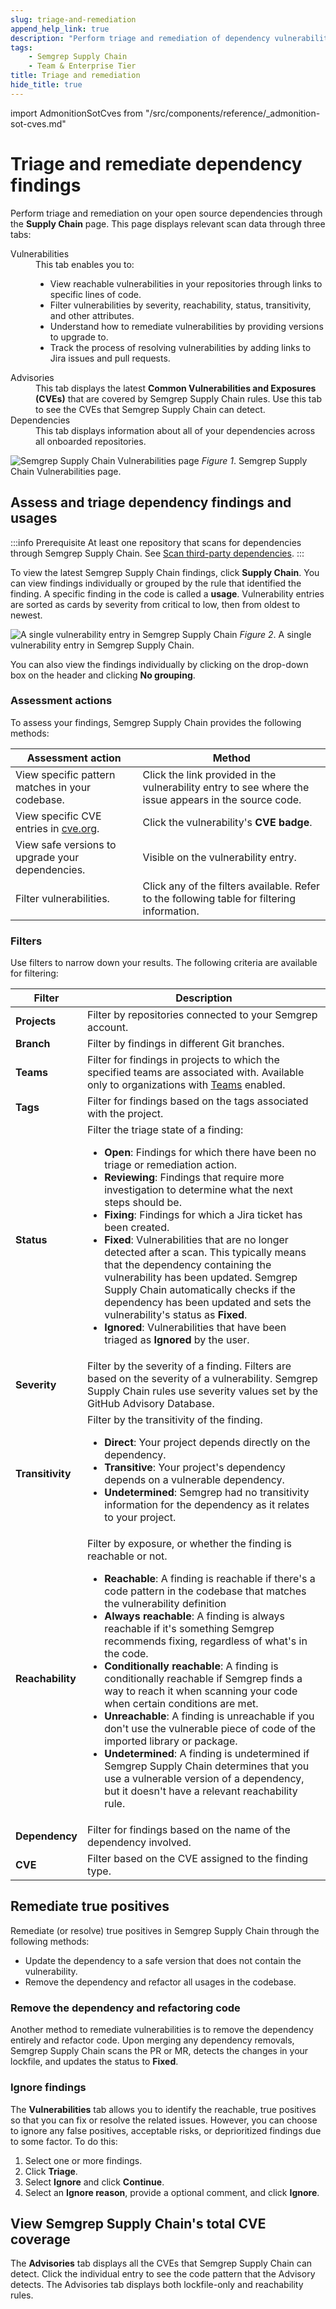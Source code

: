 ```yaml
---
slug: triage-and-remediation
append_help_link: true
description: "Perform triage and remediation of dependency vulnerabilities through Semgrep Supply Chain."
tags:
    - Semgrep Supply Chain
    - Team & Enterprise Tier
title: Triage and remediation
hide_title: true
---
```


import AdmonitionSotCves from "/src/components/reference/_admonition-sot-cves.md"

# Triage and remediate dependency findings

Perform triage and remediation on your open source dependencies through the **Supply Chain** page. This page displays relevant scan data through three tabs:

<dl>
  <dt>Vulnerabilities</dt>
  <dd>
    This tab enables you to:
    <ul>
      <li>View reachable vulnerabilities in your repositories through links to specific lines of code.</li>
      <li>Filter vulnerabilities by severity, reachability, status, transitivity, and other attributes.</li>
      <li>Understand how to remediate vulnerabilities by providing versions to upgrade to.</li>
      <li>Track the process of resolving vulnerabilities by adding links to Jira issues and pull requests.</li>
    </ul>
  </dd>
  <dt>Advisories</dt>
  <dd>This tab displays the latest <strong>Common Vulnerabilities and Exposures (CVEs)</strong> that are covered by Semgrep Supply Chain rules. Use this tab to see the CVEs that Semgrep Supply Chain can detect.</dd>
  <dt>Dependencies</dt>
  <dd>This tab displays information about all of your dependencies across all onboarded repositories.</dd>
</dl>

![Semgrep Supply Chain Vulnerabilities page](/img/sc-vulns.png)
_Figure 1_. Semgrep Supply Chain Vulnerabilities page.

## Assess and triage dependency findings and usages

:::info Prerequisite
At least one repository that scans for dependencies through Semgrep Supply Chain. See [Scan third-party dependencies](/semgrep-supply-chain/getting-started).
:::

To view the latest Semgrep Supply Chain findings, click **Supply Chain**. You can view findings individually or grouped by the rule that identified the finding. A specific finding in the code is called a **usage**. Vulnerability entries are sorted as cards by severity from critical to low, then from oldest to newest.

![A single vulnerability entry in Semgrep Supply Chain](/img/sc-vuln-entry.png)
_Figure 2_. A single vulnerability entry in Semgrep Supply Chain.

You can also view the findings individually by clicking on the drop-down box on the header and clicking **No grouping**.

### Assessment actions

To assess your findings, Semgrep Supply Chain provides the following methods:

<table>
  <thead>
    <tr>
      <th>Assessment action</th>
      <th>Method</th>
    </tr>
  </thead>
  <tbody>
    <tr>
      <td>View specific pattern matches in your codebase.</td>
      <td>Click the link provided in the vulnerability entry to see where the issue appears in the source code.</td>
    </tr>
    <tr>
      <td>View specific CVE entries in <a href="https://www.cve.org/">cve.org</a>.</td>
      <td>Click the vulnerability's <strong>CVE badge</strong>.</td>
    </tr>
    <tr>
      <td>View safe versions to upgrade your dependencies.</td>
      <td>Visible on the vulnerability entry.</td>
    </tr>
    <tr>
      <td>Filter vulnerabilities.</td>
      <td>Click any of the filters available. Refer to the following table for filtering information.</td>
    </tr>
  </tbody>
</table>

### Filters

Use filters to narrow down your results. The following criteria are available for filtering:

| Filter                 | Description  |
| ---------------------  | ------------ |
| **Projects**           | Filter by repositories connected to your Semgrep account. |
| **Branch**             | Filter by findings in different Git branches. |
| **Teams**              | Filter for findings in projects to which the specified teams are associated with. Available only to organizations with [Teams](/deployment/teams#teams-beta) enabled. |
| **Tags**               | Filter for findings based on the tags associated with the project. |
| **Status**             | Filter the triage state of a finding: <ul><li>**Open**: Findings for which there have been no triage or remediation action.</li><li>**Reviewing**: Findings that require more investigation to determine what the next steps should be.</li><li>**Fixing**: Findings for which a Jira ticket has been created.</li><li>**Fixed**: Vulnerabilities that are no longer detected after a scan. This typically means that the dependency containing the vulnerability has been updated. Semgrep Supply Chain automatically checks if the dependency has been updated and sets the vulnerability's status as **Fixed**.</li><li>**Ignored**: Vulnerabilities that have been triaged as **Ignored** by the user. </li></ul>|
| **Severity**           | Filter by the severity of a finding. Filters are based on the severity of a vulnerability. Semgrep Supply Chain rules use severity values set by the GitHub Advisory Database.  |
| **Transitivity**       | Filter by the transitivity of the finding. <ul><li>**Direct**: Your project depends directly on the dependency.</li><li>**Transitive**: Your project's dependency depends on a vulnerable dependency.</li><li>**Undetermined**: Semgrep had no transitivity information for the dependency as it relates to your project.</li></ul> |
| **Reachability**       | Filter by exposure, or whether the finding is reachable or not. <ul><li>**Reachable**: A finding is reachable if there's a code pattern in the codebase that matches the vulnerability definition</li><li>**Always reachable**: A finding is always reachable if it's something Semgrep recommends fixing, regardless of what's in the code.</li><li>**Conditionally reachable**: A finding is conditionally reachable if Semgrep finds a way to reach it when scanning your code when certain conditions are met.</li><li>**Unreachable**: A finding is unreachable if you don't use the vulnerable piece of code of the imported library or package.</li><li>**Undetermined**: A finding is undetermined if Semgrep Supply Chain determines that you use a vulnerable version of a dependency, but it doesn't have a relevant reachability rule.</li></ul>|
| **Dependency**         | Filter for findings based on the name of the dependency involved. |
| **CVE**                | Filter based on the CVE assigned to the finding type. |

## Remediate true positives

Remediate (or resolve) true positives in Semgrep Supply Chain through the following methods:

* Update the dependency to a safe version that does not contain the vulnerability.
* Remove the dependency and refactor all usages in the codebase.

<!-- Feature has been disabled for the time being. See https://github.com/semgrep/semgrep-app/pull/10186

### Updating the dependency

Semgrep Supply Chain provides a snippet you can copy to update the dependency. Click on the **Upgrade** button to view and copy the snippet. When the pull or merge request is merged into the codebase, Semgrep Supply Chain detects that the finding is no longer present and updates the vulnerability's status to **Fixed**.
-->

### Remove the dependency and refactoring code

Another method to remediate vulnerabilities is to remove the dependency entirely and refactor code. Upon merging any dependency removals, Semgrep Supply Chain scans the PR or MR, detects the changes in your lockfile, and updates the status to **Fixed**.

### Ignore findings

The **Vulnerabilities** tab allows you to identify the reachable, true positives so that you can fix or resolve the related issues. However, you can choose to ignore any false positives, acceptable risks, or deprioritized findings due to some factor. To do this:

1. Select one or more findings.
2. Click **Triage**.
3. Select **Ignore** and click **Continue**.
4. Select an **Ignore reason**, provide a optional comment, and click **Ignore**.

## View Semgrep Supply Chain's total CVE coverage

The **Advisories** tab displays all the CVEs that Semgrep Supply Chain can detect. Click the individual entry to see the code pattern that the Advisory detects. The Advisories tab displays both lockfile-only and reachability rules.

<AdmonitionSotCves />
